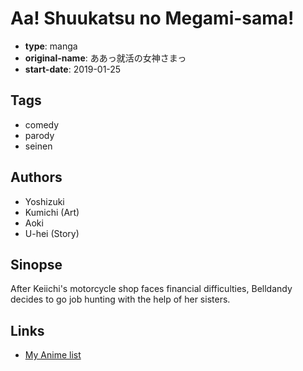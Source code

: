 # Aa! Shuukatsu no Megami-sama!

-   **type**: manga
-   **original-name**: ああっ就活の女神さまっ
-   **start-date**: 2019-01-25

## Tags

-   comedy
-   parody
-   seinen

## Authors

-   Yoshizuki
-   Kumichi (Art)
-   Aoki
-   U-hei (Story)

## Sinopse

After Keiichi's motorcycle shop faces financial difficulties, Belldandy decides to go job hunting with the help of her sisters.

## Links

-   [My Anime list](https://myanimelist.net/manga/117836/Aa_Shuukatsu_no_Megami-sama)
